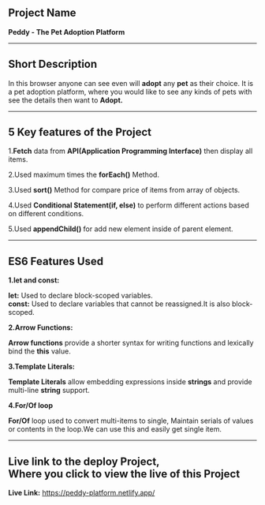 <h2>Project Name</h2>

<b>Peddy - The Pet Adoption Platform</b>

<hr>

<h2>Short Description</h2>

In this browser anyone can see even will <b>adopt</b> any <b>pet</b> as their choice. It is a pet adoption platform, where you would like to see any kinds of pets with see the details then want to <b>Adopt.</b>

<hr>

<h2>5 Key features of the Project</h2>

1.<b>Fetch</b> data from <b>API(Application Programming Interface)</b> then display all items.</b>
<br>

2.Used maximum times the <b>forEach()</b> Method.
<br>

3.Used <b>sort()</b> Method for compare price of items from array of objects.
<br>

4.Used <b>Conditional Statement(if, else)</b> to perform different actions based on different conditions.</b>
<br>

5.Used <b>appendChild()</b> for add new element inside of parent element.</b>

<hr>

<h2>ES6 Features Used</h2>

<b>1.let and const:</b>

**let:** Used to declare block-scoped variables. <br>
**const:** Used to declare variables that cannot be reassigned.It is also block-scoped.

<b>2.Arrow Functions:</b> 

**Arrow functions** provide a shorter syntax for writing functions and lexically bind the **this** value.

<b>3.Template Literals:</b>

**Template Literals** allow embedding expressions inside **strings** and provide multi-line **string** support.

<b>4.For/Of loop</b>

**For/Of** loop used to convert multi-items to single, Maintain serials of values or contents in the loop.We can use this and easily get single item.

<hr>

<h2>Live link to the deploy Project,<br>
Where you click to view the live of this Project</h2>

<b>Live Link:</b> https://peddy-platform.netlify.app/